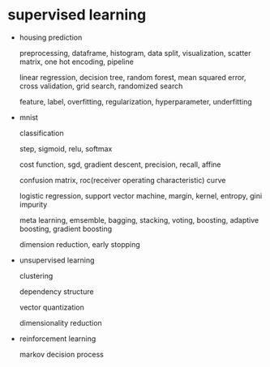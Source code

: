 # supervised learning

- housing prediction

  preprocessing, dataframe, histogram, data split, visualization, scatter matrix, one hot encoding, pipeline

  linear regression, decision tree, random forest, mean squared error, cross validation, grid search, randomized search

  feature, label, overfitting, regularization, hyperparameter, underfitting

- mnist

  classification

  step, sigmoid, relu, softmax

  cost function, sgd, gradient descent, precision, recall, affine

  confusion matrix, roc(receiver operating characteristic) curve

  logistic regression, support vector machine, margin, kernel, entropy, gini impurity

  meta learning, emsemble, bagging, stacking, voting, boosting, adaptive boosting, gradient boosting

  dimension reduction, early stopping

- unsupervised learning

  clustering
  
  dependency structure
  
  vector quantization
  
  dimensionality reduction

- reinforcement learning

  markov decision process
